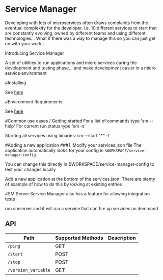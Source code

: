 Service Manager
===================

Developing with lots of microservices often draws complaints from the eventual complexity for the developer. i.e. 10 different services to start that are constantly evolving, owned by different teams and using different technologies... What if there was a way to manage this so you can just get on with your work...

Introducing Service Manager

A set of utilities to run applications and micro services during the development and testing phase... and make development easier in a micro service environment

#Installing

See [here](https://github.com/hmrc/service-manager/wiki/Install#install-service-manager)

#Environment Requirements

See [here](https://github.com/hmrc/service-manager/wiki/Required-Environment-Settings)

#Common use cases / Getting started
For a list of commands type 'sm --help'
For current run status type 'sm -s'

Starting all services using binaries:
sm --start "*" -f

#Adding a new application
###1. Modify your services.json file 
The application automatically looks for your config in `$WORKSPACE/service-manager-config`

You can change this directly in $WORKSPACE/service-manager-config to test your changes locally

Add a new application at the bottom of the services.json. 
There are plenty of example of how to do this by looking at existing entries

#SM Server
Service Manager also has a feature for allowing integration tests

run smserver and it will run a service that can fire up services on demmand

## API

| Path                                   | Supported Methods | Description  |
| -------------------------------------- | ------------------| ------------ |
|```/ping```             |        GET        ||
|```/start```             |        POST        ||
|```/stop```             |        POST        ||
|```/version_variable```             |        GET        ||
